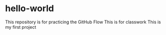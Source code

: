 # hello-world
This repository is for practicing the GitHub Flow
This is for classwork
This is my first project
